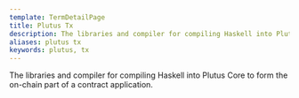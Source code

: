 ```yaml
---
template: TermDetailPage
title: Plutus Tx
description: The libraries and compiler for compiling Haskell into Plutus Core to form the on-chain part of a contract application.
aliases: plutus tx
keywords: plutus, tx
---
```


The libraries and compiler for compiling Haskell into Plutus Core to form the on-chain part of a contract application.